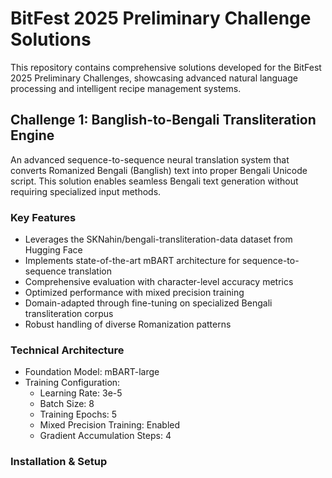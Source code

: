 # BitFest 2025 Preliminary Challenge Solutions

This repository contains comprehensive solutions developed for the BitFest 2025 Preliminary Challenges, showcasing advanced natural language processing and intelligent recipe management systems.

## Challenge 1: Banglish-to-Bengali Transliteration Engine

An advanced sequence-to-sequence neural translation system that converts Romanized Bengali (Banglish) text into proper Bengali Unicode script. This solution enables seamless Bengali text generation without requiring specialized input methods.

### Key Features
- Leverages the SKNahin/bengali-transliteration-data dataset from Hugging Face
- Implements state-of-the-art mBART architecture for sequence-to-sequence translation
- Comprehensive evaluation with character-level accuracy metrics
- Optimized performance with mixed precision training
- Domain-adapted through fine-tuning on specialized Bengali transliteration corpus
- Robust handling of diverse Romanization patterns

### Technical Architecture
- Foundation Model: mBART-large
- Training Configuration:
  - Learning Rate: 3e-5
  - Batch Size: 8
  - Training Epochs: 5
  - Mixed Precision Training: Enabled
  - Gradient Accumulation Steps: 4

### Installation & Setup

